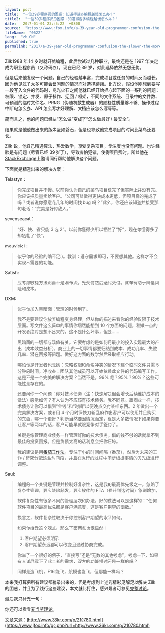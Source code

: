 ```yaml
---
layout: post
title:  "一位39岁程序员的困惑：知道得越多编程越慢怎么办？"
title2:  "一位39岁程序员的困惑：知道得越多编程越慢怎么办？"
date:   2017-01-01 23:45:22  +0800
source:  "https://www.jfox.info/a-39-year-old-programmer-confusion-the-slower-the-more-you-know-how-to-do-programming.html"
fileName:  "0622"
lang:  "zh_CN"
published: true
permalink: "2017/a-39-year-old-programmer-confusion-the-slower-the-more-you-know-how-to-do-programming.html"
---
```




Zilk1988 年 14 岁时就开始编程，此后尝试过几种职业，最终还是在 1997 年决定成为职业程序员（又称码农），现在已经 39 岁，对此选择依然无怨无悔。

但是后来他发现一个问题，自己的经验越丰富，完成项目或任务的时间反而越长。因为他见过了太多可能会出问题的情况而对选择踌躇。比方说，假设他刚想到要写一段写入文件的代码时，电光火石之间他就已经开始担心起下面的一系列的问题：权限、锁定、并发、原子操作、迂回 / 框架，不同的文件系统、目录中的文件数、可预测的临时文件名、PRNG（伪随机数生成器）的随机性质量够不够、操作过程中断电怎么办、API 怎么写才好理解、文档应该怎么写等等。

简而言之，他的问题已经从“怎么做”变成了“怎么做最好 / 最安全”。

结果就是他他做出来的版本坚如磐石，但是也导致他完成项目的时间比菜鸟还要长。

Zilk 说，他自己精通算法、热爱数学，享受复杂项目，专注度也没有问题。也许经验是有问题（尽管已经 39 岁了），导致害怕犯错，使得项目费时。所以他在[StackExchange](https://www.jfox.info/go.php?url=http://programmers.stackexchange.com/questions/213708/overcoming-slow-problem-solving-due-to-increased-knowledge-of-what-might-go-wron)上邀请同行帮助他解决这个问题。

下面就是精选出来的解决方案：

Telastyn：

> 你完成项目并不慢。以前你认为自己的菜鸟项目做完了但实际上并没有完。你应该把质量卖给客户。“公司可以做得更快成本更低，但项目真的完成了吗？或者说你愿意花几年的时间找 bug 吗？”此外，你还应该知道并接受那句老话：“完美是好的敌人。”

sevenseacat：

> “好、快、省只能 3 选 2”。以前你懂得少所以牺牲了“好”，现在你懂得多了却牺牲了“快”。

mouviciel：

> 似乎你的经验的确不足:)。教训：遵守需求即可，不要想其他。这样才不会实现不需要的功能。

Satish:

> 应考虑敏捷方法论而不是瀑布流。先交付然后迭代交付。此举有助于降低风险和成本。

DXM:

> 似乎你加入黑暗面：管理的时候到了。
> 
> 我不是要建议你放弃编程变身经理。但从你的描述来看你的经验仅限于技术层面。写文件这么简单的事情你居然能想到 10 个方面的问题，稚嫩一点的开发者绝对是想不出来的。这不是什么坏事，但是……
> 
> 黑暗面的一切都与现值有关。它要考虑的是如何用最小的投入实现最大的产出（成本效益分析）。商业上的一切事情都要归结到成本、成功几率、失败几率、潜在回报等问题。做好这方面的数学然后采取相应行动。
> 
> 哪怕你是开发者也无妨：忽略权限和命名冲突的情况下建个临时文件只需 5 分钟的时间。净收益：团队其他成员可以开始依赖此文件的代码编写工作。这是不是一个完美的解决方案？当然不是。99% 呢？95%？90%？这些可能性是存在的。
> 
> 还要问你一个问题：你对技术债务（注：快速解决但会增长后续维护成本的做法）感觉如何？有人认为不应该有技术债务。我不同意。跟商业一样，技术债务让你可以借到“金钱”和“时间”以便晚点交付某样东西。2 年做出一个完美解决方案，或者用 4 个月时间快刀斩乱麻作出客户可以使用并且购买的东西，哪一个更好？判断当然要因情况而定，但是大多数情况下如果你要让客户等两年的话，客户可能早就跟竞争对手签约了。
> 
> 关键是像管理商业债务一样管理好你的技术债务。借的钱不够的话就拿不到最佳的投资回报。但是负债太高的话利息会把你压垮。
> 
> 我的建议是用[番茄工作法](https://www.jfox.info/go.php?url=http://zh.wikipedia.org/wiki/%E7%95%AA%E8%8C%84%E5%B7%A5%E4%BD%9C%E6%B3%95)。专注于小的时间间隔（番茄），然后为未来的工作 / 研究分配这些时间段，并且在执行的过程中不断根据事情的优先级进行调整。

Saul:

> 编程的一个关键是管理并控制好复杂性，这是我的最高优先级之一。忽略了复杂性管理，要么缺陷频发，要么软件的 ETA（预计到达时间）急剧增加。
> 
> 软件复杂性有很多不同的管理层次和办法，好的做法可以是这样的：“任何软件项目的最高优先都是客户满意度，这是客户期望的函数。”
> 
> 换言之，软件复杂性取决于你控制客户期望的水平如何。
> 
> 如果你接受这个观点，那么下面两点也很显然：
> 
> 1. 客户期望必须明示
> 2. 客户期望永远都可以改变且通过协商完成。
> 
> 
> 你举了一个很好的例子，“直接写”还是“无数的其他考虑”。考虑一下，如果有人详尽写下了此二者的需求，双方的功能描述还是一样的吗？
> 
> 同样是造飞机，F16 能飞，航模也能飞，但那能一样吗？

本来我打算把所有建议都摘录出来的，但是考虑到上述的精彩见解足以解决 Zilk 的困惑，并且为了践行这些建议，本文就此打住，感兴趣者可参见[完整讨论](https://www.jfox.info/go.php?url=http://programmers.stackexchange.com/questions/213708/overcoming-slow-problem-solving-due-to-increased-knowledge-of-what-might-go-wron)。

最后我只补充一句：

你还可以看看[麦当劳理论](https://www.jfox.info/go.php?url=http://www.36kr.com/p/203201.html)。

文章来源：[http://www.36kr.com/p/210780.html](https://www.jfox.info/go.php?url=http://www.36kr.com/p/210780.html)

